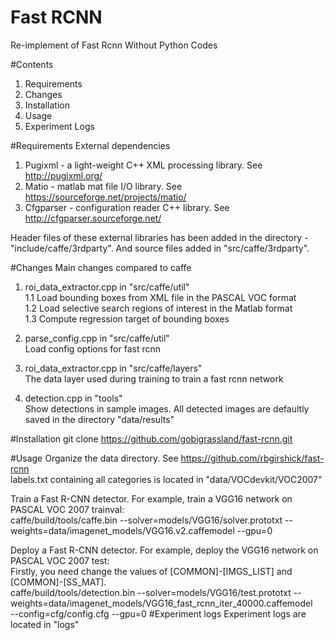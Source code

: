 # Fast RCNN
Re-implement of Fast Rcnn Without Python Codes

#Contents
1. Requirements
2. Changes
3. Installation
4. Usage
5. Experiment Logs

#Requirements
External dependencies  

1. Pugixml - a light-weight C++ XML processing library. See http://pugixml.org/ 
2. Matio - matlab mat file I/O library. See https://sourceforge.net/projects/matio/ 
3. Cfgparser - configuration reader C++ library. See http://cfgparser.sourceforge.net/ 

  Header files of these external libraries has been added in the directory - "include/caffe/3rdparty". And source files added
in "src/caffe/3rdparty".

#Changes
Main changes compared to caffe

1. roi_data_extractor.cpp in "src/caffe/util"  
  1.1 Load bounding boxes from XML file in the PASCAL VOC format  
  1.2 Load selective search regions of interest in the Matlab format  
  1.3 Compute regression target of bounding boxes  

2. parse_config.cpp in "src/caffe/util"  
   Load config options for fast rcnn    
   
3. roi_data_extractor.cpp in "src/caffe/layers"  
   The data layer used during training to train a fast rcnn network  
   
4. detection.cpp in "tools"  
   Show detections in sample images. All detected images are defaultly saved in the directory "data/results"  

#Installation
  git clone https://github.com/gobigrassland/fast-rcnn.git

#Usage
 Organize the data directory. See https://github.com/rbgirshick/fast-rcnn  
 labels.txt containing all categories is located in "data/VOCdevkit/VOC2007"  
 
 Train a Fast R-CNN detector. For example, train a VGG16 network on PASCAL VOC 2007 trainval:   
 caffe/build/tools/caffe.bin --solver=models/VGG16/solver.prototxt --weights=data/imagenet_models/VGG16.v2.caffemodel --gpu=0  

 Deploy a Fast R-CNN detector. For example, deploy the VGG16 network on PASCAL VOC 2007 test:  
 Firstly, you need change the values of [COMMON]-[IMGS_LIST] and [COMMON]-[SS_MAT].  
 caffe/build/tools/detection.bin --solver=models/VGG16/test.prototxt --weights=data/imagenet_models/VGG16_fast_rcnn_iter_40000.caffemodel \
 --config=cfg/config.cfg --gpu=0
#Experiment logs
 Experiment logs are located in "logs"